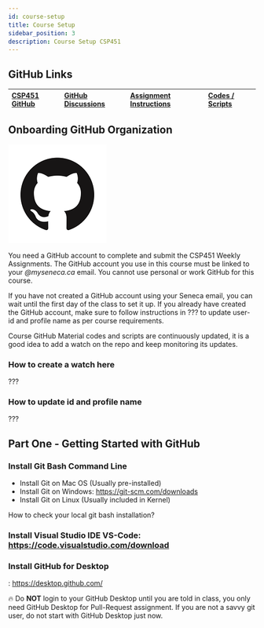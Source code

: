 ```yaml
---
id: course-setup
title: Course Setup
sidebar_position: 3
description: Course Setup CSP451
---
```


## GitHub Links

| [CSP451 GitHub](https://github.com/CSP451) | [GitHub Discussions](https://github.com/orgs/CSP451/discussions) | [Assignment Instructions](https://github.com/CSP451/???) | [Codes / Scripts](https://github.com/CSP451) |
| :--- | :--- | :--- | :--- |

## Onboarding GitHub Organization

![github-organization](/img/about/github_icon.png)

You need a GitHub account to complete and submit the CSP451 Weekly Assignments. The GitHub account you use in this course must be linked to your _@myseneca.ca_ email. You cannot use personal or work GitHub for this course.

If you have not created a GitHub account using your Seneca email, you can wait until the first day of the class to set it up. If you already have created the GitHub account, make sure to follow instructions in ??? to update user-id and profile name as per course requirements.

Course GitHub Material codes and scripts are continuously updated, it is a good idea to add a watch on the repo and keep monitoring its updates.

### How to create a watch here

???

### How to update id and profile name

???

## Part One - Getting Started with GitHub

### Install Git Bash Command Line​

- Install Git on Mac OS (Usually pre-installed)​
- Install Git on Windows: https://git-scm.com/downloads​
- Install Git on Linux (Usually included in Kernel)​

How to check your local git bash installation?


### Install Visual Studio IDE VS-Code: https://code.visualstudio.com/download​


### Install GitHub for Desktop

: https://desktop.github.com/​

🔥 Do **NOT** login to your GitHub Desktop until you are told in class, you only need GitHub Desktop for Pull-Request assignment. If you are not a savvy git user, do not start with GitHub Desktop just now.


